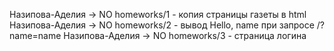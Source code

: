 Назипова-Аделия -> NO homeworks/1  - копия страницы газеты в html
Назипова-Аделия -> NO homeworks/2  - вывод Hello, name при запросе /?name=name
Назипова-Аделия -> NO homeworks/3  - страница логина
